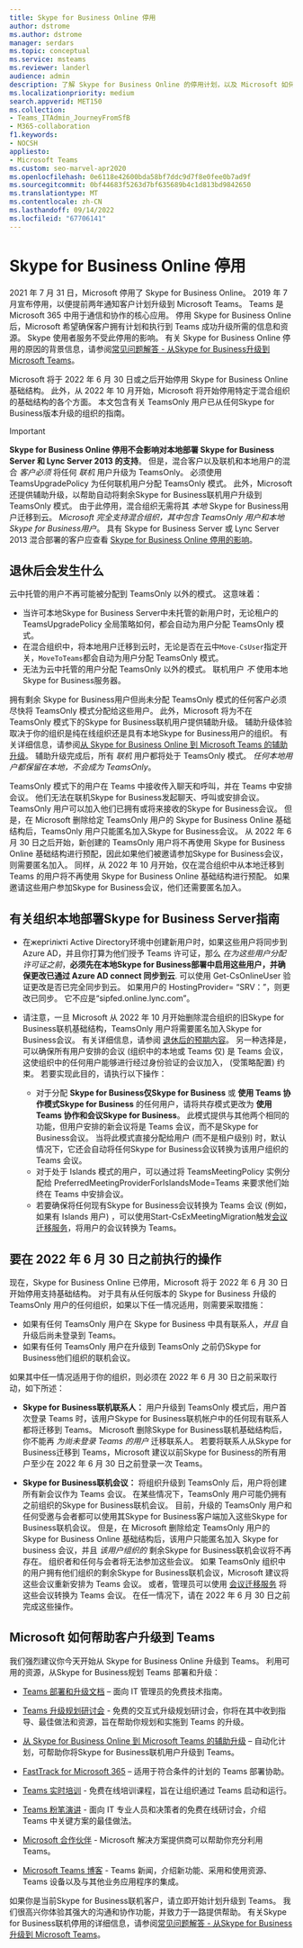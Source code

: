 ```yaml
---
title: Skype for Business Online 停用
author: dstrome
ms.author: dstrome
manager: serdars
ms.topic: conceptual
ms.service: msteams
ms.reviewer: landerl
audience: admin
description: 了解 Skype for Business Online 的停用计划，以及 Microsoft 如何帮助客户迁移到 Teams。
ms.localizationpriority: medium
search.appverid: MET150
ms.collection:
- Teams_ITAdmin_JourneyFromSfB
- M365-collaboration
f1.keywords:
- NOCSH
appliesto:
- Microsoft Teams
ms.custom: seo-marvel-apr2020
ms.openlocfilehash: 0e6118e42600bda58bf7ddc9d7f8e0fee0b7ad9f
ms.sourcegitcommit: 0bf44683f5263d7bf635689b4c1d813bd9842650
ms.translationtype: MT
ms.contentlocale: zh-CN
ms.lasthandoff: 09/14/2022
ms.locfileid: "67706141"
---
```

# <a name="skype-for-business-online-retirement"></a>Skype for Business Online 停用

2021 年 7 月 31 日，Microsoft 停用了 Skype for Business Online。 2019 年 7 月宣布停用，以便提前两年通知客户计划升级到 Microsoft Teams。 Teams 是 Microsoft 365 中用于通信和协作的核心应用。 停用 Skype for Business Online 后，Microsoft 希望确保客户拥有计划和执行到 Teams 成功升级所需的信息和资源。  Skype 使用者服务不受此停用的影响。 有关 Skype for Business Online 停用的原因的背景信息，请参阅[常见问题解答 - 从Skype for Business升级到 Microsoft Teams](FAQ-journey.yml)。

Microsoft 将于 2022 年 6 月 30 日或之后开始停用 Skype for Business Online 基础结构。 此外，从 2022 年 10 月开始，Microsoft 将开始停用特定于混合组织的基础结构的各个方面。 本文包含有关 TeamsOnly 用户已从任何Skype for Business版本升级的组织的指南。

> [!Important]
> **Skype for Business Online 停用不会影响对本地部署 Skype for Business Server 和 Lync Server 2013 的支持**。 但是，混合客户以及联机和本地用户的混合 *客户必须* 将任何 *联机* 用户升级为 TeamsOnly。 必须使用 TeamsUpgradePolicy 为任何联机用户分配 TeamsOnly 模式。 此外，Microsoft 还提供辅助升级，以帮助自动将剩余Skype for Business联机用户升级到 TeamsOnly 模式。 由于此停用，混合组织无需将其 *本地* Skype for Business用户迁移到云。 *Microsoft 完全支持混合组织，其中包含 TeamsOnly 用户和本地Skype for Business用户*。 具有 Skype for Business Server 或 Lync Server 2013 混合部署的客户应查看 [Skype for Business Online 停用的影响](/skypeforbusiness/hybrid/plan-hybrid-connectivity.md#implications-of-the-upcoming-retirement-of-skype-for-business-online)。


## <a name="what-to-expect-post-retirement"></a>退休后会发生什么

云中托管的用户不再可能被分配到 TeamsOnly 以外的模式。 这意味着：

 - 当许可本地Skype for Business Server中未托管的新用户时，无论租户的 TeamsUpgradePolicy 全局策略如何，都会自动为用户分配 TeamsOnly 模式。
 - 在混合组织中，将本地用户迁移到云时，无论是否在云中`Move-CsUser`指定开关，`MoveToTeams`都会自动为用户分配 TeamsOnly 模式。
 - 无法为云中托管的用户分配 TeamsOnly 以外的模式。 联机用户 *不* 使用本地Skype for Business服务器。

拥有剩余 Skype for Business用户但尚未分配 TeamsOnly 模式的任何客户必须尽快将 TeamsOnly 模式分配给这些用户。 此外，Microsoft 将为不在 TeamsOnly 模式下的Skype for Business联机用户提供辅助升级。 辅助升级体验取决于你的组织是纯在线组织还是具有本地Skype for Business用户的组织。 有关详细信息，请参阅[从 Skype for Business Online 到 Microsoft Teams 的辅助升级](upgrade-assisted.md)。 辅助升级完成后，所有 *联机* 用户都将处于 TeamsOnly 模式。 *任何本地用户都保留在本地，不会成为 TeamsOnly*。

TeamsOnly 模式下的用户在 Teams 中接收传入聊天和呼叫，并在 Teams 中安排会议。 他们无法在联机Skype for Business发起聊天、呼叫或安排会议。 TeamsOnly 用户可以加入他们已拥有或将来接收的Skype for Business会议。 但是，在 Microsoft 删除给定 TeamsOnly 用户的 Skype for Business Online 基础结构后，TeamsOnly 用户只能匿名加入Skype for Business会议。  从 2022 年 6 月 30 日之后开始，新创建的 TeamsOnly 用户将不再使用 Skype for Business Online 基础结构进行预配，因此如果他们被邀请参加Skype for Business会议，则需要匿名加入。 同样，从 2022 年 10 月开始，仅在混合组织中从本地迁移到 Teams 的用户将不再使用 Skype for Business Online 基础结构进行预配。 如果邀请这些用户参加Skype for Business会议，他们还需要匿名加入。


## <a name="guidance-for-organizations-with-on-premises-deployments-of-skype-for-business-server"></a>有关组织本地部署Skype for Business Server指南

 - 在жергілікті Active Directory环境中创建新用户时，如果这些用户将同步到 Azure AD，并且你打算为他们授予 Teams 许可证，那么 *在为这些用户分配许可证之前*，**必须先在本地Skype for Business部署中启用这些用户，并确保更改已通过 Azure AD connect 同步到云**.  可以使用 Get-CsOnlineUser 验证更改是否已完全同步到云。 如果用户的 HostingProvider= “SRV：”，则更改已同步。  它不应是“sipfed.online.lync.com”。   

 - 请注意，一旦 Microsoft 从 2022 年 10 月开始删除混合组织的旧Skype for Business联机基础结构，TeamsOnly 用户将需要匿名加入Skype for Business会议。  有关详细信息，请参阅 [退休后的预期内容](#what-to-expect-post-retirement)。 另一种选择是，可以确保所有用户安排的会议 (组织中的本地或 Teams 仅) 是 Teams 会议，这使组织中的任何用户能够进行经过身份验证的会议加入， (受策略配置) 约束。 若要实现此目的，请执行以下操作：
   - 对于分配 **Skype for Business仅Skype for Business** 或 **使用 Teams 协作模式Skype for Business** 的任何用户，请将共存模式更改为 **使用 Teams 协作和会议Skype for Business**。  此模式提供与其他两个相同的功能，但用户安排的新会议将是 Teams 会议，而不是Skype for Business会议。 当将此模式直接分配给用户 (而不是租户级别) 时，默认情况下，它还会自动将任何Skype for Business会议转换为该用户组织的 Teams 会议。
   - 对于处于 Islands 模式的用户，可以通过将 TeamsMeetingPolicy 实例分配给 PreferredMeetingProviderForIslandsMode=Teams 来要求他们始终在 Teams 中安排会议。 
   - 若要确保将任何现有Skype for Business会议转换为 Teams 会议 (例如，如果有 Islands 用户) ，可以使用Start-CsExMeetingMigration触发[会议迁移服务](/skypeforbusiness/audio-conferencing-in-office-365/setting-up-the-meeting-migration-service-mms.md#trigger-meeting-migration-manually-via-powershell-cmdlet)，将用户的会议转换为 Teams。
  

## <a name="actions-to-take-before-june-30-2022"></a>要在 2022 年 6 月 30 日之前执行的操作
现在，Skype for Business Online 已停用，Microsoft 将于 2022 年 6 月 30 日开始停用支持基础结构。  对于具有从任何版本的 Skype for Business 升级的 TeamsOnly 用户的任何组织，如果以下任一情况适用，则需要采取措施：

- 如果有任何 TeamsOnly 用户在 Skype for Business 中具有联系人，*并且* 自升级后尚未登录到 Teams。
- 如果有任何 TeamsOnly 用户在升级到 TeamsOnly 之前仍Skype for Business他们组织的联机会议。

如果其中任一情况适用于你的组织，则必须在 2022 年 6 月 30 日之前采取行动，如下所述：

 - **Skype for Business联机联系人：** 用户升级到 TeamsOnly 模式后，用户首次登录 Teams 时，该用户Skype for Business联机帐户中的任何现有联系人都将迁移到 Teams。 Microsoft 删除Skype for Business联机基础结构后，你不能再 *为尚未登录 Teams 的用户* 迁移联系人。 若要将联系人从Skype for Business迁移到 Teams，Microsoft 建议以前Skype for Business的所有用户至少在 2022 年 6 月 30 日之前登录一次 Teams。

 - **Skype for Business联机会议：** 将组织升级到 TeamsOnly 后，用户将创建所有新会议作为 Teams 会议。 在某些情况下，TeamsOnly 用户可能仍拥有之前组织的Skype for Business联机会议。 目前，升级的 TeamsOnly 用户和任何受邀与会者都可以使用其Skype for Business客户端加入这些Skype for Business联机会议。 但是，在 Microsoft 删除给定 TeamsOnly 用户的 Skype for Business Online 基础结构后，该用户只能匿名加入 Skype for business 会议，并且 *该用户组织的* 剩余Skype for Business联机会议将不再存在。 组织者和任何与会者将无法参加这些会议。 如果 TeamsOnly 组织中的用户拥有他们组织的剩余Skype for Business联机会议，Microsoft 建议将这些会议重新安排为 Teams 会议。 或者，管理员可以使用 [会议迁移服务](/skypeforbusiness/audio-conferencing-in-office-365/setting-up-the-meeting-migration-service-mms#trigger-meeting-migration-manually-via-powershell-cmdlet) 将这些会议转换为 Teams 会议。 在任一情况下，请在 2022 年 6 月 30 日之前完成这些操作。  


## <a name="how-microsoft-is-helping-customers-upgrade-to-teams"></a>Microsoft 如何帮助客户升级到 Teams

我们强烈建议你今天开始从 Skype for Business Online 升级到 Teams。 利用可用的资源，从Skype for Business规划 Teams 部署和升级：

- [Teams 部署和升级文档](upgrade-start-here.md) – 面向 IT 管理员的免费技术指南。

- [Teams 升级规划研讨会](./upgrade-workshops-landing-page.yml) - 免费的交互式升级规划研讨会，你将在其中收到指导、最佳做法和资源，旨在帮助你规划和实施到 Teams 的升级。

- [从 Skype for Business Online 到 Microsoft Teams 的辅助升级](upgrade-assisted.md) – 自动化计划，可帮助你将Skype for Business联机用户升级到 Teams。

- [FastTrack for Microsoft 365](https://www.microsoft.com/fasttrack/microsoft-365) – 适用于符合条件的计划的 Teams 部署协助。

- [Teams 实时培训](./instructor-led-training-teams-landing-page.yml) - 免费在线培训课程，旨在让组织通过 Teams 启动和运行。

- [Teams 粉笔演讲](./chalk-talks-landing-page.yml) - 面向 IT 专业人员和决策者的免费在线研讨会，介绍 Teams 中关键方案的最佳做法。

- [Microsoft 合作伙伴](https://www.microsoft.com/solution-providers/home) - Microsoft 解决方案提供商可以帮助你充分利用 Teams。

- [Microsoft Teams 博客](https://techcommunity.microsoft.com/t5/microsoft-teams-blog/bg-p/MicrosoftTeamsBlog) - Teams 新闻，介绍新功能、采用和使用资源、Teams 设备以及与其他业务应用程序的集成。

如果你是当前Skype for Business联机客户，请立即开始计划升级到 Teams。 我们很高兴你体验其强大的沟通和协作功能，并致力于一路提供帮助。  有关Skype for Business联机停用的详细信息，请参阅[常见问题解答 - 从Skype for Business升级到 Microsoft Teams](FAQ-journey.yml)。





